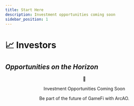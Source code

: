 ```yaml
---
title: Start Here
description: Investment opportunities coming soon
sidebar_position: 1
---
```


# 📈 Investors  
## *Opportunities on the Horizon*

<div align="center">
  <p style={{fontSize: '100px', margin: '50px 0'}}>
    🥧
  </p>

  <p style={{fontSize: '24px', fontWeight: 'bold'}}>
    Investment Opportunities Coming Soon
  </p>
  
  <p style={{fontSize: '16px', color: 'gray', marginTop: '10px'}}>
    Be part of the future of GameFi with ArcAO.
  </p>
</div>